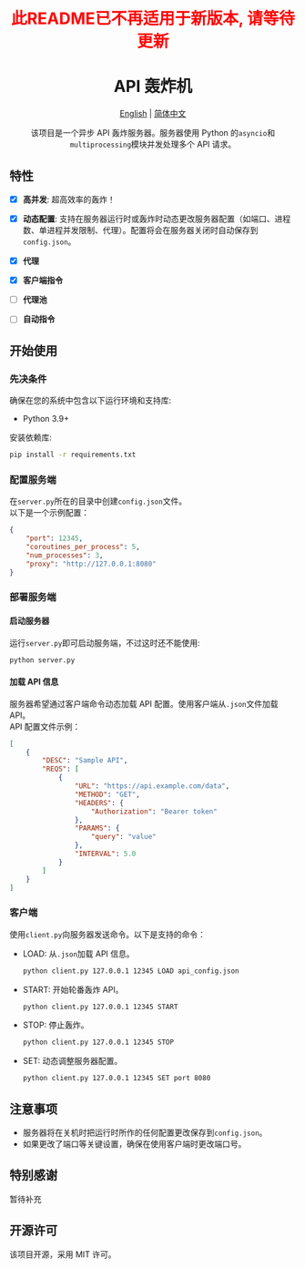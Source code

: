 <div align="center">

<h1>
<span style="color: red;">此README已不再适用于新版本, 请等待更新</span>
</h1>


# API 轰炸机

[English](README.md) | [简体中文](README.zh_CN.md)

该项目是一个异步 API 轰炸服务器。服务器使用 Python 的`asyncio`和`multiprocessing`模块并发处理多个 API 请求。

</div>


## 特性

- [X] **高并发**: 超高效率的轰炸！
- [X] **动态配置**: 支持在服务器运行时或轰炸时动态更改服务器配置（如端口、进程数、单进程并发限制、代理）。配置将会在服务器关闭时自动保存到`config.json`。
- [X] **代理**
- [X] **客户端指令**


- [ ] **代理池**
- [ ] **自动指令**

## 开始使用
### 先决条件

确保在您的系统中包含以下运行环境和支持库:

- Python 3.9+

安装依赖库:
```bash
pip install -r requirements.txt
```

### 配置服务端
在`server.py`所在的目录中创建`config.json`文件。   
以下是一个示例配置：

```json
{
    "port": 12345,
    "coroutines_per_process": 5,
    "num_processes": 3,
    "proxy": "http://127.0.0.1:8080"
}
```

### 部署服务端
#### 启动服务器

运行`server.py`即可启动服务端，不过这时还不能使用:
```bash
python server.py
```

#### 加载 API 信息

服务器希望通过客户端命令动态加载 API 配置。使用客户端从`.json`文件加载 API。  
API 配置文件示例：
```json
[
    {
        "DESC": "Sample API",
        "REQS": [
            {
                "URL": "https://api.example.com/data",
                "METHOD": "GET",
                "HEADERS": {
                    "Authorization": "Bearer token"
                },
                "PARAMS": {
                    "query": "value"
                },
                "INTERVAL": 5.0
            }
        ]
    }
]
```

### 客户端
使用`client.py`向服务器发送命令。以下是支持的命令：
* LOAD: 从`.json`加载 API 信息。
    ```bash
    python client.py 127.0.0.1 12345 LOAD api_config.json
    ```
* START: 开始轮番轰炸 API。
    ```bash
    python client.py 127.0.0.1 12345 START
    ```
* STOP: 停止轰炸。
    ```bash
    python client.py 127.0.0.1 12345 STOP
    ```
* SET: 动态调整服务器配置。
    ```bash
    python client.py 127.0.0.1 12345 SET port 8080
    ```

## 注意事项
* 服务器将在关机时把运行时所作的任何配置更改保存到`config.json`。
* 如果更改了端口等关键设置，确保在使用客户端时更改端口号。

## 特别感谢
暂待补充

## 开源许可
该项目开源，采用 MIT 许可。